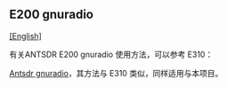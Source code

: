 ## E200 gnuradio 

[[English]](../../../../device_and_usage_manual/ANTSDR_E_Series_Module/ANTSDR_E200_Reference_Manual/AntsdrE200_gnurdio.html)

有关ANTSDR E200 gnuradio 使用方法，可以参考 E310：

[Antsdr gnuradio](../ANTSDR_E310_Reference_Manual/AntsdrE310_gnurdio_cn.md)，其方法与 E310 类似，同样适用与本项目。